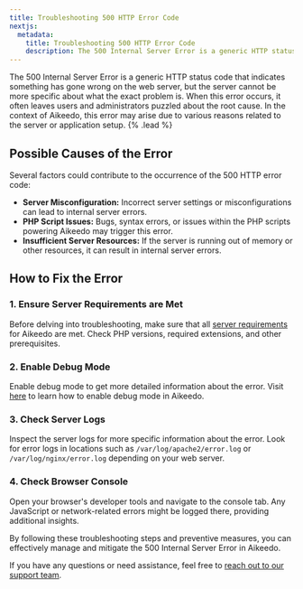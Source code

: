 ```yaml
---
title: Troubleshooting 500 HTTP Error Code
nextjs:
  metadata:
    title: Troubleshooting 500 HTTP Error Code
    description: The 500 Internal Server Error is a generic HTTP status code that indicates something has gone wrong on the web server, but the server cannot be more specific about what the exact problem is. When this error occurs, it often leaves users and administrators puzzled about the root cause. In the context of Aikeedo, this error may arise due to various reasons related to the server or application setup.
---
```


The 500 Internal Server Error is a generic HTTP status code that indicates something has gone wrong on the web server, but the server cannot be more specific about what the exact problem is. When this error occurs, it often leaves users and administrators puzzled about the root cause. In the context of Aikeedo, this error may arise due to various reasons related to the server or application setup. {% .lead %}

## Possible Causes of the Error

Several factors could contribute to the occurrence of the 500 HTTP error code:

- **Server Misconfiguration:** Incorrect server settings or misconfigurations can lead to internal server errors.
- **PHP Script Issues:** Bugs, syntax errors, or issues within the PHP scripts powering Aikeedo may trigger this error.
- **Insufficient Server Resources:** If the server is running out of memory or other resources, it can result in internal server errors.

## How to Fix the Error

### 1. Ensure Server Requirements are Met

Before delving into troubleshooting, make sure that all [server requirements](/get-started/requirements) for Aikeedo are met. Check PHP versions, required extensions, and other prerequisites.

### 2. Enable Debug Mode

Enable debug mode to get more detailed information about the error. Visit [here](/troubleshooting/debug-mode) to learn how to enable debug mode in Aikeedo.

### 3. Check Server Logs

Inspect the server logs for more specific information about the error. Look for error logs in locations such as `/var/log/apache2/error.log` or `/var/log/nginx/error.log` depending on your web server.

### 4. Check Browser Console

Open your browser's developer tools and navigate to the console tab. Any JavaScript or network-related errors might be logged there, providing additional insights.

By following these troubleshooting steps and preventive measures, you can effectively manage and mitigate the 500 Internal Server Error in Aikeedo.

If you have any questions or need assistance, feel free to [reach out to our support team](mailto:hey@aikeedo.com).
